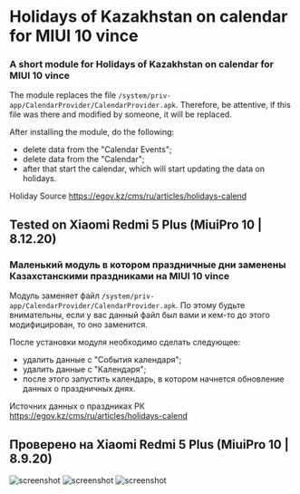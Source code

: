# Holidays of Kazakhstan on calendar for MIUI 10 vince
### A short module for Holidays of Kazakhstan on calendar for MIUI 10 vince

The module replaces the file `/system/priv-app/CalendarProvider/CalendarProvider.apk`.
Therefore, be attentive, if this file was there and modified by someone, it will be replaced.

After installing the module, do the following:
- delete data from the "Calendar Events";
- delete data from the "Calendar";
- after that start the calendar, which will start updating the data on holidays.

Holiday Source https://egov.kz/cms/ru/articles/holidays-calend

Tested on Xiaomi Redmi 5 Plus (MiuiPro 10 | 8.12.20)
---
### Маленький модуль в котором праздничные дни заменены Казахстанскими праздниками на MIUI 10 vince

Модуль заменяет файл `/system/priv-app/CalendarProvider/CalendarProvider.apk`.
По этому будьте внимательны, если у вас данный файл был вами и кем-то до этого модифицирован, то оно заменится.

После установки модуля необходимо сделать следующее:
- удалить данные с "События календаря";
- удалить данные с "Календаря";
- после этого запустить календарь, в котором начнется обновление данных о праздничных днях.

Источних данных о праздниках РК https://egov.kz/cms/ru/articles/holidays-calend

Проверено на Xiaomi Redmi 5 Plus (MiuiPro 10 | 8.9.20)
---
![screenshot](https://github.com/daradan/img/raw/master/miui10_holiday_kz_001.jpg)
![screenshot](https://github.com/daradan/img/raw/master/miui10_holiday_kz_002.jpg)
![screenshot](https://github.com/daradan/img/raw/master/miui10_holiday_kz_003.jpg)
